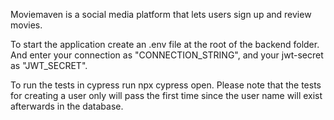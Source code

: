 Moviemaven is a social media platform that lets users sign up and review movies.

To start the application create an .env file at the root of the backend folder. And enter your connection as "CONNECTION_STRING", and your jwt-secret as "JWT_SECRET".

To run the tests in cypress run npx cypress open. Please note that the tests for creating a user only will pass the first time since the user name will exist afterwards in the database.
